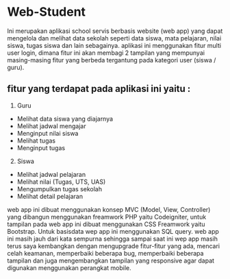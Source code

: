 # Web-Student
Ini merupakan aplikasi school servis berbasis website (web app) yang dapat mengelola dan melihat data sekolah seperti data siswa, mata pelajaran, nilai siswa, tugas siswa dan lain sebagainya. aplikasi ini menggunakan fitur multi user login, dimana fitur ini akan membagi 2 tampilan yang mempunyai masing-masing fitur yang berbeda tergantung pada kategori user (siswa / guru).

## fitur yang terdapat pada aplikasi ini yaitu :
1. Guru
- Melihat data siswa yang diajarnya
- Melihat jadwal mengajar
- Menginput nilai siswa
- Melihat tugas 
- Menginput tugas

2. Siswa
- Melihat jadwal pelajaran
- Melihat nilai (Tugas, UTS, UAS)
- Mengumpulkan tugas sekolah
- Melihat detail pelajaran

web app ini dibuat menggunakan konsep MVC (Model, View, Controller) yang dibangun menggunakan freamwork PHP yaitu Codeigniter, untuk tampilan pada web app ini dibuat menggunakan CSS Freamwork yaitu Bootstrap. Untuk basisdata wep app ini menggunakan SQL query. web app ini masih jauh dari kata sempurna sehingga sampai saat ini wep app masih terus saya kembangkan dengan mengupgrade fitur-fitur yang ada, mencari celah keamanan, memperbaiki beberapa bug, memperbaiki beberapa tampilan dan juga mengembangkan tampilan yang responsive agar dapat digunakan menggunakan perangkat mobile.


